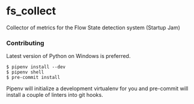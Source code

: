 # fs_collect
Collector of metrics for the Flow State detection system (Startup Jam)

### Contributing
Latest version of Python on Windows is preferred.

```console
$ pipenv install --dev
$ pipenv shell
$ pre-commit install
```

Pipenv will initialize a development virtualenv for you and pre-commit will install a couple of linters into git hooks.
